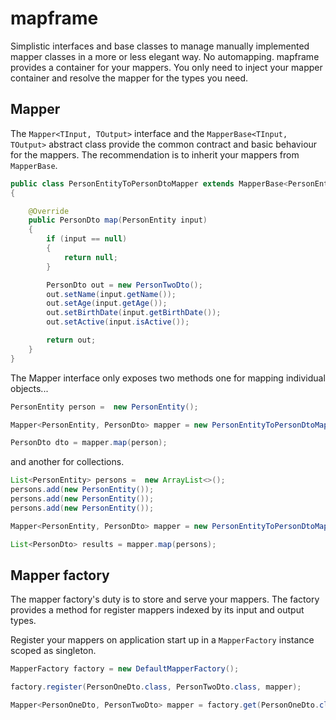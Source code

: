 # mapframe
Simplistic interfaces and base classes to manage manually implemented mapper classes in a more or less elegant way.
No automapping. mapframe provides a container for your mappers.
You only need to inject your mapper container and resolve the mapper for the types you need.

## Mapper
The `Mapper<TInput, TOutput>` interface and the `MapperBase<TInput, TOutput>` abstract class provide the common contract and basic behaviour for the mappers.
The recommendation is to inherit your mappers from `MapperBase`.

```java
public class PersonEntityToPersonDtoMapper extends MapperBase<PersonEntity, PersonDto>
{

    @Override
    public PersonDto map(PersonEntity input)
    {
        if (input == null)
        {
            return null;
        }

        PersonDto out = new PersonTwoDto();
        out.setName(input.getName());
        out.setAge(input.getAge());
        out.setBirthDate(input.getBirthDate());
        out.setActive(input.isActive());

        return out;
    }
}
```
    
The Mapper interface only exposes two methods one for mapping individual objects... 

```java
PersonEntity person =  new PersonEntity();

Mapper<PersonEntity, PersonDto> mapper = new PersonEntityToPersonDtoMapper();

PersonDto dto = mapper.map(person);
```

and another for collections.

```java
List<PersonEntity> persons =  new ArrayList<>();
persons.add(new PersonEntity());
persons.add(new PersonEntity());
persons.add(new PersonEntity());

Mapper<PersonEntity, PersonDto> mapper = new PersonEntityToPersonDtoMapper();

List<PersonDto> results = mapper.map(persons);
```

## Mapper factory
The mapper factory's duty is to store and serve your mappers. The factory provides a method for register mappers indexed by its input and output types.

Register your mappers on application start up in a `MapperFactory` instance scoped as singleton.

```java
MapperFactory factory = new DefaultMapperFactory();

factory.register(PersonOneDto.class, PersonTwoDto.class, mapper);

Mapper<PersonOneDto, PersonTwoDto> mapper = factory.get(PersonOneDto.class, PersonTwoDto.class);
```
